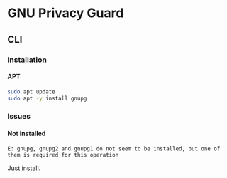 # GNU Privacy Guard

## CLI

### Installation

#### APT

```sh
sudo apt update
sudo apt -y install gnupg
```

### Issues

#### Not installed

```log
E: gnupg, gnupg2 and gnupg1 do not seem to be installed, but one of them is required for this operation
```

Just install.
